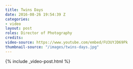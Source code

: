 ```yaml
---
title: Twins Days
date: 2016-08-26 19:54:39 Z
categories:
- video
layout: post
roles: Director of Photography
credits:
video-source: https://www.youtube.com/embed/FU3UYJD69Pk
thumbnail-source: "/images/twins-days.jpg"
---
```


{% include _video-post.html %}
